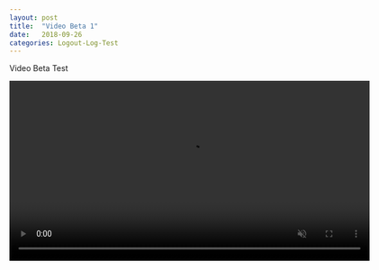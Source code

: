 ```yaml
---
layout: post
title:  "Video Beta 1"
date:   2018-09-26
categories: Logout-Log-Test
---
```


Video Beta Test

<video muted controls loop width="640" height="320">
    <source src="../../../../LogFile/Test.mp4" type='video/mp4'>
</video>
